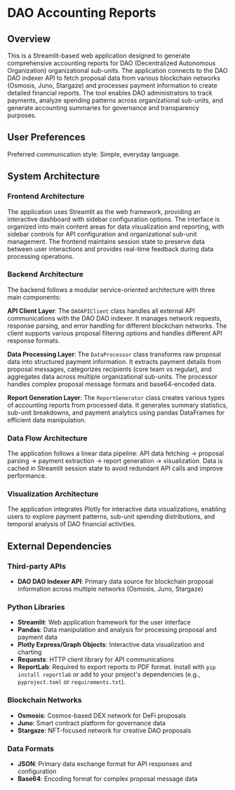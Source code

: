 # DAO Accounting Reports

## Overview

This is a Streamlit-based web application designed to generate comprehensive accounting reports for DAO (Decentralized Autonomous Organization) organizational sub-units. The application connects to the DAO DAO indexer API to fetch proposal data from various blockchain networks (Osmosis, Juno, Stargaze) and processes payment information to create detailed financial reports. The tool enables DAO administrators to track payments, analyze spending patterns across organizational sub-units, and generate accounting summaries for governance and transparency purposes.

## User Preferences

Preferred communication style: Simple, everyday language.

## System Architecture

### Frontend Architecture
The application uses Streamlit as the web framework, providing an interactive dashboard with sidebar configuration options. The interface is organized into main content areas for data visualization and reporting, with sidebar controls for API configuration and organizational sub-unit management. The frontend maintains session state to preserve data between user interactions and provides real-time feedback during data processing operations.

### Backend Architecture
The backend follows a modular service-oriented architecture with three main components:

**API Client Layer**: The `DAOAPIClient` class handles all external API communications with the DAO DAO indexer. It manages network requests, response parsing, and error handling for different blockchain networks. The client supports various proposal filtering options and handles different API response formats.

**Data Processing Layer**: The `DataProcessor` class transforms raw proposal data into structured payment information. It extracts payment details from proposal messages, categorizes recipients (core team vs regular), and aggregates data across multiple organizational sub-units. The processor handles complex proposal message formats and base64-encoded data.

**Report Generation Layer**: The `ReportGenerator` class creates various types of accounting reports from processed data. It generates summary statistics, sub-unit breakdowns, and payment analytics using pandas DataFrames for efficient data manipulation.

### Data Flow Architecture
The application follows a linear data pipeline: API data fetching → proposal parsing → payment extraction → report generation → visualization. Data is cached in Streamlit session state to avoid redundant API calls and improve performance.

### Visualization Architecture
The application integrates Plotly for interactive data visualizations, enabling users to explore payment patterns, sub-unit spending distributions, and temporal analysis of DAO financial activities.

## External Dependencies

### Third-party APIs
- **DAO DAO Indexer API**: Primary data source for blockchain proposal information across multiple networks (Osmosis, Juno, Stargaze)

### Python Libraries
- **Streamlit**: Web application framework for the user interface
- **Pandas**: Data manipulation and analysis for processing proposal and payment data
- **Plotly Express/Graph Objects**: Interactive data visualization and charting
- **Requests**: HTTP client library for API communications
 - **ReportLab**: Required to export reports to PDF format. Install with `pip install reportlab` or add to your project's dependencies (e.g., `pyproject.toml` or `requirements.txt`).

### Blockchain Networks
- **Osmosis**: Cosmos-based DEX network for DeFi proposals
- **Juno**: Smart contract platform for governance data
- **Stargaze**: NFT-focused network for creative DAO proposals

### Data Formats
- **JSON**: Primary data exchange format for API responses and configuration
- **Base64**: Encoding format for complex proposal message data
